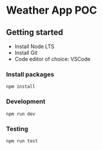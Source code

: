 # Weather App POC

## Getting started

- Install Node LTS
- Install Git
- Code editor of choice: VSCode

### Install packages

`npm install`

### Development

`npm run dev`

### Testing

`npm run test`

